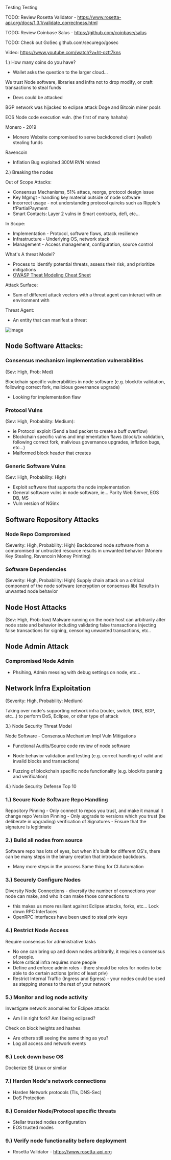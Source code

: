 Testing Testing

TODO: Review Rosetta Validator - https://www.rosetta-api.org/docs/1.3.1/validate_correctness.html

TODO: Review Coinbase Salus - https://github.com/coinbase/salus

TODO: Check out GoSec github.com/securego/gosec

Video: https://www.youtube.com/watch?v=ht-oztt7kns

1.) How many coins do you have?
- Wallet asks the question to the larger cloud...

We trust Node software, libraries and infra not to drop modify, or craft transactions to steal funds

- Devs could be attacked 



BGP network was hijacked to eclipse attack Doge and Bitcoin miner pools

EOS Node code execution vuln. (the first of many hahaha)

Monero - 2019
- Monero Website compromised to serve backdoored client (wallet) stealing funds

Ravencoin 
- Inflation Bug exploited 300M RVN minted

2.) Breaking the nodes

Out of Scope Attacks:
- Consensus Mechanisms, 51% attacs, reorgs, protocol design issue
- Key Mgmgt - handling key material outside of node software
- Incorrect usage - not understanding protocol quireks such as Ripple's tfPartialPayment
- Smart Contacts: Layer 2 vulns in Smart contracts, defi, etc...

In Scope: 
- Implementation - Protocol, software flaws, attack resilience
- Infrastructure - Underlying OS, network stack
- Management - Access management, configuration, source control

What's A threat Model?
- Process to identify potential threats, assess their risk, and prioritize mitigations
- [OWASP Theat Modeling Cheat Sheet](https://cheatsheetseries.owasp.org/cheatsheets/Threat_Modeling_Cheat_Sheet.html)

Attack Surface:
- Sum of different attack vectors with a threat agent can interact with an environment with 

Threat Agent: 
- An entity that can manifest a threat


![image](https://user-images.githubusercontent.com/25730423/170534821-3e17a821-0aba-4559-a9a8-e4fb2122d5ad.png)

## Node Software Attacks:

### Consensus mechanism implementation vulnerabilities 
(Sev: High, Prob: Med)

Blockchain specific vulnerabilities in node software (e.g. block/tx validation, following correct fork, malicious governance upgrade)
- Looking for implementation flaw

### Protocol Vulns 
(Sev: High, Probability: Medium):
- ie Protocol exploit (Send a bad packet to create a buff overflow) 
- Blockchain specific vulns and implementation flaws (block/tx validation, following correct fork, malivious governance upgrades, inflation bugs, etc...)
- Malformed block header that creates 

### Generic Software Vulns
(Sev: High, Probability: High)
- Exploit software that supports the node implementation 
- General software vulns in node software, ie... Parity Web Server, EOS DB, MS 
- Vuln version of NGinx

## Software Repository Attacks
### Node Repo Compromised 
(Severity: High, Probability: High)
Backdoored node software from a compromised or untrusted resource results in unwanted behavior (Monero Key Stealing, Ravencoin Money Printing)

### Software Dependencies 
(Severity: High, Probability: High)
Supply chain attack on a critical component of the node software (encryption or consensus lib)
Results in unwanted node behavior 

## Node Host Attacks
(Sev: High, Prob: low)
Malware running on the node host can arbitrarily alter node state and behavior including validating false transactions
injecting false transactions for signing, censoring unwanted transactions, etc..

## Node Admin Attack 
### Compromised Node Admin
- Phsihing, Admin messing with debug settings on node, etc...

## Network Infra Exploitation
(Severity: High, Probability: Medium)

Taking over node's supporting network infra (router, switch, DNS, BGP, etc...) to perform DoS, Eclipse, or other type of attack 




3.) Node Security Threat Model 

Node Software - Consensus Mechanism Impl Vuln Mitigations
- Functional Audits/Source code review of node software
- Node behavior validation and testing (e.g. correct handling of valid and invalid blocks and transactions)

- Fuzzing of blockchain specific node functionality (e.g. block/tx parsing and verification)

4.) Node Security Defense Top 10 

### 1.) Secure Node Software Repo Handling 
Repository Pinning - Only connect to repos you trust, and make it manual it change repo
Version Pinning - Only upgrade to versions which you trust (be deliberate in upgrading)
verification of Signatures - Ensure that the signature is legitimate 

### 2.) Build all nodes from source
Software repo has lots of eyes, but when it's built for different OS's, there can be many steps in the binary creation 
that introduce backdoors. 
- Many more steps in the process 
Same thing for CI Automation

### 3.) Securely Configure Nodes
Diversity Node Connections - diversify the number of connections your node can make, and who it can make those connections to
- this makes us more resiliant against Eclipse attacks, forks, etc...
Lock down RPC Interfaces
- OpenRPC interfaces have been used to steal priv keys

### 4.) Restrict Node Access
Require consensus for administrative tasks
- No one can bring up and down nodes arbitrarily, it requires a consensus of people. 
- More critical infra requires more people
- Define and enforce admin roles - there should be roles for nodes to be able to do certain actions (princ of least priv)
- Restrict Internal Traffic (Ingress and Egress) - your nodes could be used as stepping stones to the rest of your network 

### 5.) Monitor and log node activity 
Investigate network anomalies for Eclipse attacks
- Am I in right fork? Am I being eclipsed? 

Check on block heights and hashes
- Are others still seeing the same thing as you?
- Log all access and network events 

### 6.) Lock down base OS
Dockerize
SE Linux or similar 

### 7.) Harden Node's network connections 
- Harden Network protocols 
(Tls, DNS-Sec)
- DoS Protection 

### 8.) Consider Node/Protocol specific threats
- Stellar trusted nodes configuration 
- EOS trusted modes

### 9.) Verify node functionality before deployment
- Rosetta Validator - https://www.rosetta-api.org




